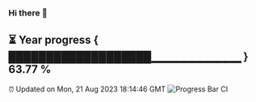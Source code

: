 ### Hi there 👋
⏳ Year progress { ███████████████████▁▁▁▁▁▁▁▁▁▁▁ } 63.77 %
---
⏰ Updated on Mon, 21 Aug 2023 18:14:46 GMT
![Progress Bar CI](https://github.com/liununu/liununu/workflows/Progress%20Bar%20CI/badge.svg)
